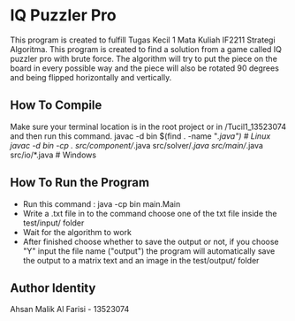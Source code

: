 # IQ Puzzler Pro
This program is created to fulfill Tugas Kecil 1 Mata Kuliah IF2211 Strategi Algoritma. This program is created to find a solution from a game called IQ puzzler pro with brute force.
The algorithm will try to put the piece on the board in every possible way and the piece will also be rotated 90 degrees and being flipped horizontally and vertically.

## How To Compile
Make sure your terminal location is in the root project or in /Tucil1_13523074 and then run this command.
javac -d bin $(find . -name "*.java")  # Linux
javac -d bin -cp . src/component/*.java src/solver/*.java src/main/*.java src/io/*.java  # Windows

## How To Run the Program
- Run this command : java -cp bin main.Main
- Write a .txt file in to the command choose one of the txt file inside the test/input/ folder
- Wait for the algorithm to work
- After finished choose whether to save the output or not, if you choose "Y" input the file name ("output") the program will automatically save the output to a matrix text and an image in the test/output/ folder

## Author Identity
Ahsan Malik Al Farisi - 13523074
